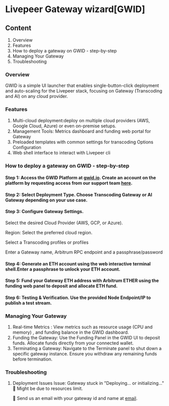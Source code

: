 # Livepeer Gateway wizard[GWID]

## Content
1. Overview
2. Features
3. How to deploy a gateway on GWID - step-by-step
4. Managing Your Gateway
5. Troubleshooting 

### Overview
GWID is a simple UI launcher that enables single-button-click deployment and auto-scaling for the Livepeer stack, focusing on Gateway (Transcoding and AI) on any cloud provider.



### Features
1. Multi-cloud deployment:deploy on multiple cloud providers (AWS, Google Cloud, Azure) or even on-premise setups.
2. Management Tools: Metrics dashboard and funding web portal for Gateway
3. Preloaded templates with common settings for transcoding Options Configuration
4. Web shell interface to interact with Livepeer cli


### How to deploy a gateway on GWID - step-by-step
#### Step 1: Access the GWID Platform at [gwid.io](https://www.gwid.io/). Create an account on the platform by requesting access from our support team [here](gwidhq@gmail.com).

#### Step 2: Select Deployment Type. Choose Transcoding Gateway or AI Gateway depending on your use case.

#### Step 3: Configure Gateway Settings.

Select the desired Cloud Provider (AWS, GCP, or Azure).

Region: Select the preferred cloud region.

Select a Transcoding profiles or profiles

Enter a Gateway name, Arbitrum RPC endpoint and a passphrase/password


#### Step 4: Generate an ETH account using the web interactive terminal shell.Enter a passphrase to unlock your ETH account.

#### Step 5: Fund your Gateway ETH address with Arbitrum ETHER using the funding web panel to deposit and allocate ETH fund.

#### Step 6: Testing & Verification. Use the provided Node Endpoint/IP to publish a test stream.


### Managing Your Gateway

1. Real-time Metrics : View metrics such as resource usage (CPU and memory) ,  and funding balance in the GWID dashboard.
2. Funding the Gateway: Use the Funding Panel in the GWID UI to deposit funds. Allocate funds directly from your connected wallet.
3. Terminating a Gateway: Navigate to the Terminate panel to shut down a specific gateway instance. Ensure you withdraw any remaining funds before termination.


### Troubleshooting

1. Deployment Issues
    Issue: Gateway stuck in "Deploying... or initializing..."
    🔹 Might be due to resources limit.
    
    🔹 Send us an email with your gateway id and name at [email](gwidhq@gmail.com).


